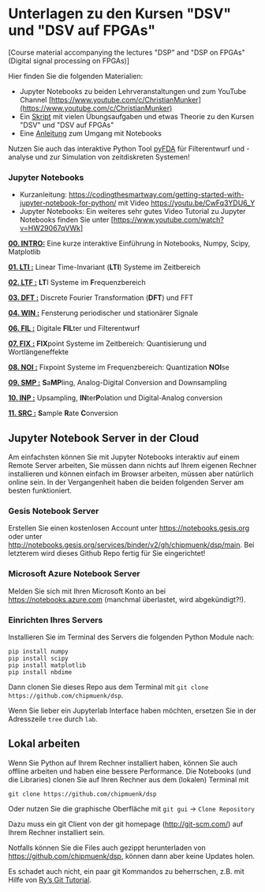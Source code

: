 # Unterlagen zu den Kursen "DSV" und "DSV auf FPGAs" 
[Course material accompanying the lectures "DSP" and "DSP on FPGAs" (Digital signal processing on FPGAs)]

Hier finden Sie die folgenden Materialien:
* Jupyter Notebooks zu beiden Lehrveranstaltungen und zum YouTube Channel [https://www.youtube.com/c/ChristianMunker](https://www.youtube.com/c/ChristianMunker)
* Ein [Skript](docs/DSV_FPGA_Muenker_Skript.pdf) mit vielen Übungsaufgaben und etwas Theorie zu den Kursen "DSV" und "DSV auf FPGAs"
* Eine [Anleitung](docs/2020-DSP_Notebooks) zum Umgang mit Notebooks

Nutzen Sie auch das interaktive Python Tool [pyFDA](https://github.com/chipmuenk/pyfda) für Filterentwurf und -analyse und zur Simulation von zeitdiskreten Systemen!

### Jupyter Notebooks

* Kurzanleitung: https://codingthesmartway.com/getting-started-with-jupyter-notebook-for-python/ mit Video https://youtu.be/CwFq3YDU6_Y
* Jupyter Notebooks: Ein weiteres sehr gutes Video Tutorial zu Jupyter Notebooks finden Sie unter [https://www.youtube.com/watch?v=HW29067qVWk]

**[00. INTRO:](notebooks/00_Intro)** Eine kurze interaktive Einführung in Notebooks, Numpy, Scipy, Matplotlib

**[01. LTI :](notebooks/01_LTI/_LTI-Index.ipynb)** Linear Time-Invariant (**LTI**) Systeme im Zeitbereich

**[02. LTF :](notebooks/02_LTF/_LTF-Index.ipynb)** **LT**I Systeme im **F**requenzbereich

**[03. DFT :](notebooks/03_DFT/_DFT-Index.ipynb)** Discrete Fourier Transformation (**DFT**) und FFT

**[04. WIN :](notebooks/04_WIN)** Fensterung periodischer und stationärer Signale

**[06. FIL :](notebooks/06_FIL)** Digitale **FIL**ter und Filterentwurf

**[07. FIX :](notebooks/07_FIX)** **FIX**point Systeme im Zeitbereich: Quantisierung und Wortlängeneffekte

**[08. NOI :](notebooks/08_NOI)** Fixpoint Systeme im Frequenzbereich: Quantization **NOI**se

**[09. SMP :](notebooks/09_SMP)** **S**a**MP**ling, Analog-Digital Conversion and Downsampling

**[10. INP :](notebooks/10_INP)** Upsampling, **IN**ter**P**olation und Digital-Analog conversion

**[11. SRC :](notebooks/11_SRC/plots)** **S**ample **R**ate **C**onversion

## Jupyter Notebook Server in der Cloud
Am einfachsten können Sie mit Jupyter Notebooks interaktiv auf einem Remote Server arbeiten, Sie müssen dann nichts auf Ihrem eigenen Rechner installieren und können einfach im Browser arbeiten, müssen aber natürlich online sein. In der Vergangenheit haben die beiden folgenden Server am besten funktioniert.

### Gesis Notebook Server

Erstellen Sie einen kostenlosen Account unter https://notebooks.gesis.org oder unter http://notebooks.gesis.org/services/binder/v2/gh/chipmuenk/dsp/main. Bei letzterem wird dieses Github Repo fertig für Sie eingerichtet!

### Microsoft Azure Notebook Server

Melden Sie sich mit Ihren Microsoft Konto an bei https://notebooks.azure.com (manchmal überlastet, wird abgekündigt?!).

### Einrichten Ihres Servers
Installieren Sie im Terminal des Servers die folgenden Python Module nach:

    pip install numpy
    pip install scipy
    pip install matplotlib
    pip install nbdime

Dann clonen Sie dieses Repo aus dem Terminal mit `git clone https://github.com/chipmuenk/dsp`.

Wenn Sie lieber ein Jupyterlab Interface haben möchten, ersetzen Sie in der Adresszeile `tree` durch `lab`.

## Lokal arbeiten
Wenn Sie Python auf Ihrem Rechner installiert haben, können Sie auch offline arbeiten und haben eine bessere Performance. Die Notebooks (und die Libraries) clonen Sie auf Ihren Rechner aus dem (lokalen) Terminal mit 

    git clone https://github.com/chipmuenk/dsp
    
Oder nutzen Sie die graphische Oberfläche mit `git gui` -> `Clone Repository`
  
Dazu muss ein git Client von der git homepage (http://git-scm.com/) auf Ihrem Rechner installiert sein.

Notfalls können Sie die Files auch gezippt herunterladen von  https://github.com/chipmuenk/dsp, können dann aber keine Updates holen.

Es schadet auch nicht, ein paar git Kommandos zu beherrschen, z.B. mit Hilfe von [Ry’s Git Tutorial](http://rypress.com/tutorials/git/index).



```python

```
